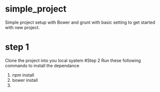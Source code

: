 # simple_project
Simple project setup with Bower and grunt with basic setting to get started with new project.
# step 1
Clone the project into you local syatem 
#Step 2
Run these following commands to install the dependance 
1. npm install
2. bower install 
3. 
